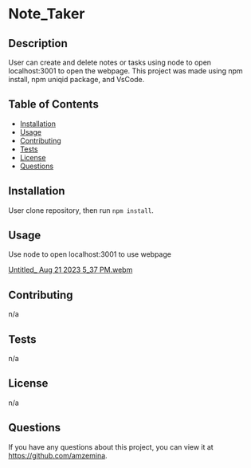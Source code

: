 # Note_Taker

## Description
User can create and delete notes or tasks using node to open localhost:3001 to open the webpage. 
This project was made using npm install, npm uniqid package, and VsCode.

  ## Table of Contents
  * [Installation](#installation)
  * [Usage](#usage)
  * [Contributing](#contributing)
  * [Tests](#tests)
  * [License](#license)
  * [Questions](#questions)

## Installation
User clone repository, then run `npm install`.

## Usage
Use node to open localhost:3001 to use webpage

[Untitled_ Aug 21 2023 5_37 PM.webm](https://github.com/Amzemina/Note_Taker/assets/128834562/2bc43db8-c8a4-4585-a43e-1b458f539e96)


## Contributing
n/a

## Tests
n/a

## License
n/a

## Questions
If you have any questions about this project, you can view it at https://github.com/amzemina.

  
